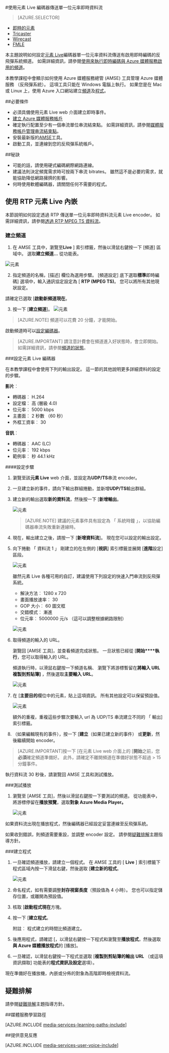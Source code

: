 <properties 
    pageTitle="設定傳送單一位元率即時資料流元素 Live 編碼器 |Microsoft Azure" 
    description="本主題說明如何設定元素 Live 編碼器單一位元率資料流傳送有啟用即時編碼的反飛彈系統頻道。" 
    services="media-services" 
    documentationCenter="" 
    authors="cenkdin" 
    manager="erikre" 
    editor=""/>

<tags 
    ms.service="media-services" 
    ms.workload="media" 
    ms.tgt_pltfrm="na" 
    ms.devlang="ne" 
    ms.topic="article" 
    ms.date="10/12/2016"
    ms.author="cenkdin;anilmur;juliako"/>

#<a name="use-the-elemental-live-encoder-to-send-a-single-bitrate-live-stream"></a>使用元素 Live 編碼器傳送單一位元率即時資料流

> [AZURE.SELECTOR]
- [即時的元素](media-services-configure-elemental-live-encoder.md)
- [Tricaster](media-services-configure-tricaster-live-encoder.md)
- [Wirecast](media-services-configure-wirecast-live-encoder.md)
- [FMLE](media-services-configure-fmle-live-encoder.md)

本主題說明如何設定[元素 Live](http://www.elementaltechnologies.com/products/elemental-live)編碼器單一位元率資料流傳送有啟用即時編碼的反飛彈系統頻道。  如需詳細資訊，請參閱[使用來執行即時編碼與 Azure 媒體服務啟用的頻道](media-services-manage-live-encoder-enabled-channels.md)。

本教學課程中會顯示如何使用 Azure 媒體服務總管 (AMSE) 工具管理 Azure 媒體服務 （反飛彈系統）。 這項工具只能在 Windows 電腦上執行。 如果您是在 Mac 或 Linux 上，使用 Azure 入口網站建立[頻道](media-services-portal-creating-live-encoder-enabled-channel.md#create-a-channel)及[程式](media-services-portal-creating-live-encoder-enabled-channel.md#create-and-manage-a-program)。

##<a name="prerequisites"></a>必要條件

- 必須具備使用元素 Live web 介面建立即時事件。
- [建立 Azure 媒體服務帳戶](media-services-portal-create-account.md)
- 確定執行配置至少有一個串流單位串流結束點。 如需詳細資訊，請參閱[媒體服務帳戶管理串流結束點](media-services-portal-manage-streaming-endpoints.md)。
- 安裝最新版的[AMSE](https://github.com/Azure/Azure-Media-Services-Explorer)工具。
- 啟動工具，並連線到您的反飛彈系統帳戶。

##<a name="tips"></a>秘訣

- 可能的話，請使用硬式編碼網際網路連線。
- 建議法則決定頻寬需求時可按兩下串流 bitrates。 雖然這不是必要的需求，就能協助降低網路擁擠的影響。
- 何時使用軟體編碼器，請關閉任何不需要的程式。

## <a name="elemental-live-with-rtp-ingest"></a>使用 RTP 元素 Live 內嵌

本節說明如何設定透過 RTP 傳送單一位元率即時資料流元素 Live encoder。  如需詳細資訊，請參閱[透過 RTP MPEG TS 資料流](media-services-manage-live-encoder-enabled-channels.md#channel)。

### <a name="create-a-channel"></a>建立頻道

1.  在 AMSE 工具中，瀏覽至**Live** ] 索引標籤，然後以滑鼠右鍵按一下 [頻道] 區域中。 選取**建立頻道...** 從功能表。

![元素](./media/media-services-elemental-live-encoder/media-services-elemental1.png)

2. 指定頻道的名稱，[描述] 欄位為選用步驟。 [頻道設定] 底下選取**標準**即時編碼] 選項中，輸入通訊協定設定為 [ **RTP (MPEG TS)**。 您可以將所有其他現狀設定。


請確定已選取 [**啟動新頻道現在**。

3. 按一下 [**建立頻道**]。
![元素](./media/media-services-elemental-live-encoder/media-services-elemental12.png)

>[AZURE.NOTE] 頻道可以花費 20 分鐘，才能開始。

啟動頻道時可以[設定編碼器](media-services-configure-elemental-live-encoder.md#configure_elemental_rtp)。

>[AZURE.IMPORTANT] 請注意計費會在頻道進入好狀態時，會立即開始。 如需詳細資訊，請參閱[頻道的狀態](media-services-manage-live-encoder-enabled-channels.md#states)。

###<a id=configure_elemental_rtp></a>設定元素 Live 編碼器 

在本教學課程中會使用下列的輸出設定。 這一節的其他說明更多詳細資料的設定的步驟。 

**影片**︰
 
- 轉碼器︰ H.264 
- 設定檔︰ 高 (層級 4.0) 
- 位元率︰ 5000 kbps 
- 主畫面︰ 2 秒數 （60 秒） 
- 外框工資率︰ 30
 
**音訊**︰

- 轉碼器︰ AAC (LC) 
- 位元率︰ 192 kbps 
- 範例率︰ 秒 44.1 kHz


####<a name="configuration-steps"></a>設定步驟

1. 瀏覽至該**元素 Live** web 介面，並設定為**UDP/TS**串流 encoder。 

2. 一旦建立新的事件，請向下輸出群組捲動，並新增**UDP/TS**輸出群組。 

3. 建立新的輸出選取**新的資料流**，然後按一下 [**新增輸出**。  
    
    ![元素](./media/media-services-elemental-live-encoder/media-services-elemental13.png)
    
    >[AZURE.NOTE] 建議的元素事件具有設定為 「 系統時鐘 」，以協助編碼器串流失敗重新連線時。

4. 現在，輸出建立之後，請按一下 [**新增資料流**]。 現在您可以設定的輸出設定。 
5. 向下捲動 「 資料流 1 」 剛建立的在左側的 [**視訊**] 索引標籤並展開 [**進階**設定] 區段。 

    ![元素](./media/media-services-elemental-live-encoder/media-services-elemental4.png)

    雖然元素 Live 各種可用的自訂，建議使用下列設定的快速入門串流到反飛彈系統。 
    
    - 解決方法︰ 1280 x 720 
    - 畫面播放速率︰ 30 
    - GOP 大小︰ 60 圖文框 
    - 交錯模式︰ 漸進 
    - 位元率︰ 5000000 元/s （這可以調整根據網路限制） 
    

    ![元素](./media/media-services-elemental-live-encoder/media-services-elemental5.png)

6. 取得頻道的輸入的 URL。
    
    瀏覽回 [AMSE 工具]，並查看頻道完成狀態。 一旦狀態已經從 [**開始****執行**，您可以取得輸入的 URL。
      
    頻道執行時，以滑鼠右鍵按一下頻道名稱、 瀏覽下將游標暫留在**將輸入 URL 複製到剪貼簿]** ，然後選取**主要輸入 URL**。  
    
    ![元素](./media/media-services-elemental-live-encoder/media-services-elemental6.png)
    
1. 在 [**主要目的**欄位中的元素，貼上這項資訊。 所有其他設定可以保留預設值。
    
    ![元素](./media/media-services-elemental-live-encoder/media-services-elemental14.png)

    額外的重複，重複這些步驟次要輸入 url 為 UDP/TS 串流建立不同的 「 輸出] 索引標籤。
    
7. （如果編輯現有的事件），按一下 [**建立**（如果已建立新的事件） 或**更新**，然後繼續開始 encoder。 

>[AZURE.IMPORTANT]按一下 [在元素 Live web 介面上的 [**開始**之前，您**必須**確定頻道準備好。 
>此外，請確定不離開頻道在準備好狀態不超過 > 15 分鐘事件。

執行資料流 30 秒後，請瀏覽回 AMSE 工具和測試播放。  

###<a name="test-playback"></a>測試播放
  
1. 瀏覽至 [AMSE 工具]，然後以滑鼠右鍵按一下要測試的頻道。 從功能表中，將游標停留在**播放預覽**，選取**對象 Azure Media Player。**  

    ![元素](./media/media-services-elemental-live-encoder/media-services-elemental8.png)

如果資料流出現在播放程式，然後編碼器已經設定妥當連線至反飛彈系統。 

如果收到錯誤，則頻道需要重設，並調整 encoder 設定。 請參閱[疑難排解](media-services-troubleshooting-live-streaming.md)主題指導方針。   

###<a name="create-a-program"></a>建立程式

1. 一旦確認頻道播放，請建立一個程式。 在 AMSE 工具的 [ **Live** ] 索引標籤下程式區域內按一下滑鼠右鍵，然後選取 [**建立新的程式**。  

    ![元素](./media/media-services-elemental-live-encoder/media-services-elemental9.png)

2. 命名程式，如有需要調整**封存視窗長度**（預設值為 4 小時）。 您也可以指定儲存位置，或離開為預設值。  
3. 核取 [**啟動程式現在**方塊。
4. 按一下 [**建立程式**。  
  
    附註︰ 程式建立的時間比頻道建立。    
 
5. 後應用程式，請確認 [，以滑鼠右鍵按一下程式和瀏覽至**播放程式**，然後選取**與 Azure 媒體播放程式**的 [播放]。  
6. 一旦確認，以滑鼠右鍵按一下程式並選取 [**複製到剪貼簿的輸出 URL** （或這項資訊擷取] 功能表的**程式資訊及設定**選項）。 

現在準備好在播放機，內嵌或分佈的對象為高階即時檢視資料流。  

## <a name="troubleshooting"></a>疑難排解

請參閱[疑難排解](media-services-troubleshooting-live-streaming.md)主題指導方針。 


##<a name="media-services-learning-paths"></a>媒體服務學習路徑

[AZURE.INCLUDE [media-services-learning-paths-include](../../includes/media-services-learning-paths-include.md)]

##<a name="provide-feedback"></a>提供意見反應

[AZURE.INCLUDE [media-services-user-voice-include](../../includes/media-services-user-voice-include.md)]
